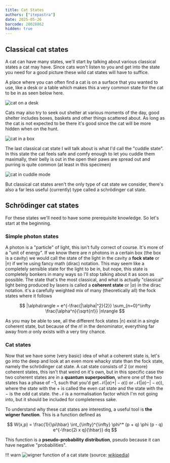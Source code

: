 ```yaml
---
title: Cat States
authors: ["itepastra"]
date: 2025-05-26
barcode: 20028862
hidden: true
---
```


## Classical cat states

A cat can have many states, we'll start by talking about various classical states a cat may have.
Since cats won't listen to you and get into the state you need for a good picture these wild cat
states will have to suffice.

A place where you can often find a cat is on a surface that you wanted to use, like a desk or a table
which makes this a very common state for the cat to be in as seen below here.

![cat on a desk](/public/img/cats/on_desk.jpg)

Cats may also try to seek out shelter at various moments of the day, good shelter includes boxes,
baskets and other things scattered about. As long as the cat is not expected to be there it's good
since the cat will be more hidden when on the hunt.

![cat in a box](/public/img/cats/in_box.jpg)

The last classical cat state I will talk about is what I'd call the "cuddle state". In this state
the cat feels safe and comfy enough to let you cuddle them maximally, their belly is out in the open
their paws are spread out and purring is quite common (at least in this specimen)

![cat in cuddle mode](/public/img/cats/cuddle.jpg)

But classical cat states aren't the only type of cat state we consider, there's also a far
less useful (currently) type called a schrödinger cat state.

## Schrödinger cat states

For these states we'll need to have some prerequisite knowledge.
So let's start at the beginning.

### Simple photon states

A photon is a "particle" of light, this isn't fully correct of course. It's more of a "unit of energy".
If we know there are $n$ photons in a certain box (the box is a cavity) we would call the state of the
light in the cavity a **fock state** or $|n\rangle$ if we're using fancy math (dirac) notation. <!-- TODO: add a link to like wiki -->
This may seem like a completely sensible state for the light to be in, but nope,
this state is completely bonkers in many ways so I'll stop talking about it as soon as possible. <!-- TODO: add another link to why fock states are whacky as fuck -->
The state that's the most classical, and what is actually "classical" light being produced by lasers
is called a **coherent state** or $|\alpha\rangle$ in the dirac notation.
it's a carefully weighted mix of many (theoretically all) the fock states where it follows

$$
|\alpha\rangle = e^{-\frac{|\alpha|^2}{2}} \sum_{n=0}^\infty \frac{\alpha^n}{\sqrt{n!}} |n\rangle
$$

As you may be able to see, all the different fock states $|n\rangle$ exist in a single coherent state,
but because of the $n!$ in the denominator, everything far away from $\alpha$ only exists with a very tiny chance.

### Cat states

Now that we have some (very basic) idea of what a coherent state is, let's go into the deep and look at an
even more whacky state than the fock state, namely the schrödinger cat state.
A cat state consists of 2 (or more) coherent states, this isn't that weird on it's own, but in this specific
case the two coherent states are in a **quantum superposition**, where one of the two states has a phase
of $-1$, such that you'd get $\mathcal{N} (|\alpha\rangle + |-\alpha\rangle)$ or
$\mathcal{N} (|\alpha\rangle - |-\alpha\rangle)$, where the state with the $+$ is called the even
cat state and the state with the $-$ is the odd cat state. the $\mathcal{N}$ is a normalisation factor
which I'm not going into, but it should be included for completeness sake.

To understand why these cat states are interesting, a useful tool is **the wigner function**.
This is a function defined as

$$
W(x,p) = \frac{1}{\pi\hbar} \int_{\infty}^{\infty} \phi^* (p + q) \phi (p - q) e^{-\frac{2i x q}{\hbar}} dq
$$

This function is a **pseudo-probability distribution**, pseudo because it can have negative "probabilities".

!!! warn
	![wigner function of a cat state](/public/img/cats/wigner.png)
	(source: [wikipedia](https://en.wikipedia.org/wiki/Wigner_quasiprobability_distribution))
